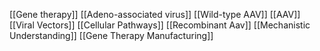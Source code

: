 [[Gene therapy]]
[[Adeno-associated virus]]
[[Wild-type AAV]]
[[AAV]]
[[Viral Vectors]]
[[Cellular Pathways]]
[[Recombinant Aav]]
[[Mechanistic Understanding]]
[[Gene Therapy Manufacturing]]
